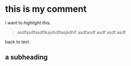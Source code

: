 # this is my comment

i want to _highlight_ this.

> asdfasdfasdflkajshdflasjkdhlf
asdfasdf
asdf
asdf
asdf

back to text

## a subheading
